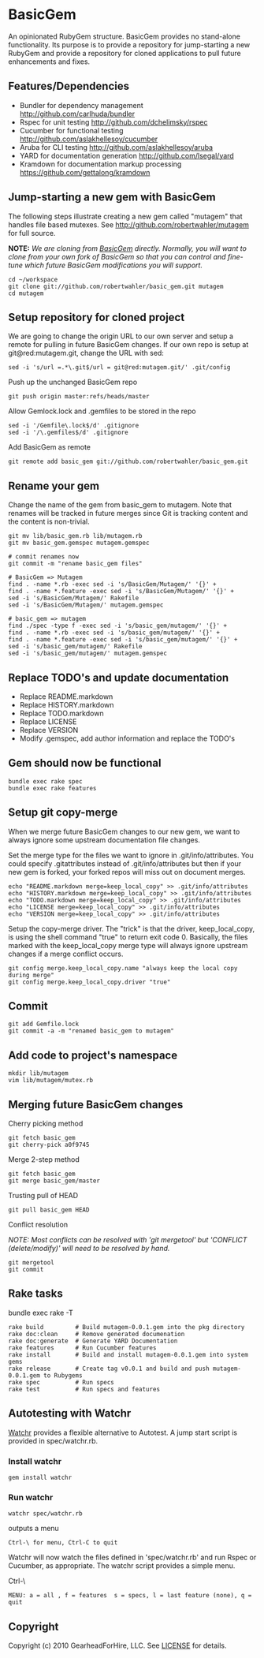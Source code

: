 BasicGem
========

An opinionated RubyGem structure. BasicGem provides no stand-alone functionality.  Its purpose is
to provide a repository for jump-starting a new RubyGem and provide a repository for cloned
applications to pull future enhancements and fixes.


Features/Dependencies
---------------------

* Bundler for dependency management <http://github.com/carlhuda/bundler>
* Rspec for unit testing <http://github.com/dchelimsky/rspec>
* Cucumber for functional testing <http://github.com/aslakhellesoy/cucumber>
* Aruba for CLI testing <http://github.com/aslakhellesoy/aruba>
* YARD for documentation generation <http://github.com/lsegal/yard>
* Kramdown for documentation markup processing <https://github.com/gettalong/kramdown>


Jump-starting a new gem with BasicGem
-----------------------------------------
The following steps illustrate creating a new gem called "mutagem" that handles file based mutexes.
See <http://github.com/robertwahler/mutagem> for full source.

**NOTE:** _We are cloning from [BasicGem](http://github.com/robertwahler/basic_gem) directly.  Normally, you will want to clone from your own fork of BasicGem so that you can control and fine-tune which future BasicGem modifications you will support._

    cd ~/workspace
    git clone git://github.com/robertwahler/basic_gem.git mutagem
    cd mutagem


Setup repository for cloned project
-----------------------------------

We are going to change the origin URL to our own server and setup a remote
for pulling in future BasicGem changes. If our own repo is setup at
git@red:mutagem.git, change the URL with sed:

    sed -i 's/url =.*\.git$/url = git@red:mutagem.git/' .git/config

Push up the unchanged BasicGem repo

    git push origin master:refs/heads/master

Allow Gemlock.lock and .gemfiles to be stored in the repo

    sed -i '/Gemfile\.lock$/d' .gitignore
    sed -i '/\.gemfiles$/d' .gitignore

Add BasicGem as remote

    git remote add basic_gem git://github.com/robertwahler/basic_gem.git


Rename your gem
---------------

Change the name of the gem from basic_gem to mutagem.  Note that
renames will be tracked in future merges since Git is tracking content and
the content is non-trivial.

    git mv lib/basic_gem.rb lib/mutagem.rb
    git mv basic_gem.gemspec mutagem.gemspec

    # commit renames now
    git commit -m "rename basic_gem files"

    # BasicGem => Mutagem
    find . -name *.rb -exec sed -i 's/BasicGem/Mutagem/' '{}' +
    find . -name *.feature -exec sed -i 's/BasicGem/Mutagem/' '{}' +
    sed -i 's/BasicGem/Mutagem/' Rakefile
    sed -i 's/BasicGem/Mutagem/' mutagem.gemspec

    # basic_gem => mutagem
    find ./spec -type f -exec sed -i 's/basic_gem/mutagem/' '{}' +
    find . -name *.rb -exec sed -i 's/basic_gem/mutagem/' '{}' +
    find . -name *.feature -exec sed -i 's/basic_gem/mutagem/' '{}' +
    sed -i 's/basic_gem/mutagem/' Rakefile
    sed -i 's/basic_gem/mutagem/' mutagem.gemspec


Replace TODO's and update documentation
---------------------------------------

* Replace README.markdown
* Replace HISTORY.markdown
* Replace TODO.markdown
* Replace LICENSE
* Replace VERSION
* Modify .gemspec, add author information and replace the TODO's


Gem should now be functional
---------------------------

    bundle exec rake spec
    bundle exec rake features


Setup git copy-merge
--------------------
When we merge future BasicGem changes to our new gem, we want to always ignore
some upstream documentation file changes.

Set the merge type for the files we want to ignore in .git/info/attributes. You
could specify .gitattributes instead of .git/info/attributes but then if your
new gem is forked, your forked repos will miss out on document merges.

    echo "README.markdown merge=keep_local_copy" >> .git/info/attributes
    echo "HISTORY.markdown merge=keep_local_copy" >> .git/info/attributes
    echo "TODO.markdown merge=keep_local_copy" >> .git/info/attributes
    echo "LICENSE merge=keep_local_copy" >> .git/info/attributes
    echo "VERSION merge=keep_local_copy" >> .git/info/attributes


Setup the copy-merge driver. The "trick" is that the driver, keep_local_copy, is using
the shell command "true" to return exit code 0.  Basically, the files marked with
the keep_local_copy merge type will always ignore upstream changes if a merge conflict occurs.

    git config merge.keep_local_copy.name "always keep the local copy during merge"
    git config merge.keep_local_copy.driver "true"


Commit
------

    git add Gemfile.lock
    git commit -a -m "renamed basic_gem to mutagem"


Add code to project's namespace
-------------------------------

    mkdir lib/mutagem
    vim lib/mutagem/mutex.rb


Merging future BasicGem changes
-------------------------------

Cherry picking method

    git fetch basic_gem
    git cherry-pick a0f9745

Merge 2-step method

    git fetch basic_gem
    git merge basic_gem/master

Trusting pull of HEAD

    git pull basic_gem HEAD

Conflict resolution

*NOTE: Most conflicts can be resolved with 'git mergetool' but 'CONFLICT (delete/modify)' will
need to be resolved by hand.*

    git mergetool
    git commit


Rake tasks
----------

bundle exec rake -T

    rake build         # Build mutagem-0.0.1.gem into the pkg directory
    rake doc:clean     # Remove generated documenation
    rake doc:generate  # Generate YARD Documentation
    rake features      # Run Cucumber features
    rake install       # Build and install mutagem-0.0.1.gem into system gems
    rake release       # Create tag v0.0.1 and build and push mutagem-0.0.1.gem to Rubygems
    rake spec          # Run specs
    rake test          # Run specs and features


Autotesting with Watchr
-------------------------

[Watchr](http://github.com/mynyml/watchr) provides a flexible alternative to Autotest.  A
jump start script is provided in spec/watchr.rb.

### Install watchr ###

    gem install watchr

### Run watchr ###

    watchr spec/watchr.rb

outputs a menu

    Ctrl-\ for menu, Ctrl-C to quit

Watchr will now watch the files defined in 'spec/watchr.rb' and run Rspec or Cucumber, as appropriate.
The watchr script provides a simple menu.

Ctrl-\

    MENU: a = all , f = features  s = specs, l = last feature (none), q = quit


Copyright
---------

Copyright (c) 2010 GearheadForHire, LLC. See [LICENSE](LICENSE) for details.

